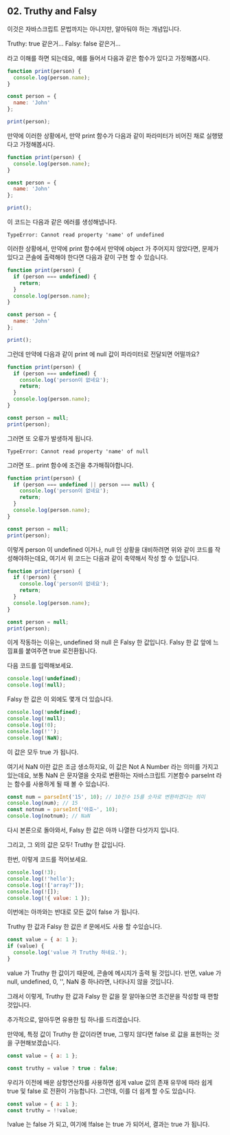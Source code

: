 ## 02. Truthy and Falsy

이것은 자바스크립트 문법까지는 아니지만, 알아둬야 하는 개념입니다.

Truthy: true 같은거...
Falsy: false 같은거...

라고 이해를 하면 되는데요, 예를 들어서 다음과 같은 함수가 있다고 가정해봅시다.

```javascript
function print(person) {
  console.log(person.name);
}

const person = {
  name: 'John'
};

print(person);
```

만약에 이러한 상황에서, 만약 print 함수가 다음과 같이 파라미터가 비어진 채로 실행됐다고 가정해봅시다.

```javascript
function print(person) {
  console.log(person.name);
}

const person = {
  name: 'John'
};

print();
```

이 코드는 다음과 같은 에러를 생성해냅니다.

```
TypeError: Cannot read property 'name' of undefined
```

이러한 상황에서, 만약에 print 함수에서 만약에 object 가 주어지지 않았다면, 문제가 있다고 콘솔에 출력해야 한다면 다음과 같이 구현 할 수 있습니다.

```javascript
function print(person) {
  if (person === undefined) {
    return;
  }
  console.log(person.name);
}

const person = {
  name: 'John'
};

print();
```

그런데 만약에 다음과 같이 print 에 null 값이 파라미터로 전달되면 어떨까요?

```javascript
function print(person) {
  if (person === undefined) {
    console.log('person이 없네요');
    return;
  }
  console.log(person.name);
}

const person = null;
print(person);
```

그러면 또 오류가 발생하게 됩니다.

```
TypeError: Cannot read property 'name' of null
```


그러면 또.. print 함수에 조건을 추가해줘야합니다.

```javascript
function print(person) {
  if (person === undefined || person === null) {
    console.log('person이 없네요');
    return;
  }
  console.log(person.name);
}

const person = null;
print(person);
```


이렇게 person 이 undefined 이거나, null 인 상황을 대비하려면 위와 같이 코드를 작성해야하는데요, 여기서 위 코드는 다음과 같이 축약해서 작성 할 수 있답니다.

```javascript
function print(person) {
  if (!person) {
    console.log('person이 없네요');
    return;
  }
  console.log(person.name);
}

const person = null;
print(person);
```

이게 작동하는 이유는, undefined 와 null 은 Falsy 한 값입니다. Falsy 한 값 앞에 느낌표를 붙여주면 true 로전환됩니다.

다음 코드를 입력해보세요.

```javascript
console.log(!undefined);
console.log(!null);
```

Falsy 한 값은 이 외에도 몇개 더 있습니다.

```javascript
console.log(!undefined);
console.log(!null);
console.log(!0);
console.log(!'');
console.log(!NaN);
```

이 값은 모두 true 가 됩니다.

여기서 NaN 이란 값은 조금 생소하지요, 이 값은 Not A Number 라는 의미를 가지고 있는데요, 보통 NaN 은 문자열을 숫자로 변환하는 자바스크립트 기본함수 parseInt 라는 함수를 사용하게 될 때 볼 수 있습니다.

```javascript
const num = parseInt('15', 10); // 10진수 15를 숫자로 변환하겠다는 의미
console.log(num); // 15
const notnum = parseInt('야호~', 10);
console.log(notnum); // NaN
```

다시 본론으로 돌아와서, Falsy 한 값은 아까 나열한 다섯가지 입니다.

그리고, 그 외의 값은 모두! Truthy 한 값입니다. 


한번, 이렇게 코드를 적어보세요.

```javascript
console.log(!3);
console.log(!'hello');
console.log(!['array?']);
console.log(![]);
console.log(!{ value: 1 });
```

이번에는 아까와는 반대로 모든 값이 false 가 됩니다. 


Truthy 한 값과 Falsy 한 값은 if 문에서도 사용 할 수있습니다.

```javascript
const value = { a: 1 };
if (value) {
  console.log('value 가 Truthy 하네요.');
}
```

value 가 Truthy 한 값이기 때문에, 콘솔에 메시지가 출력 될 것입니다. 반면, value 가 null, undefined, 0, '', NaN 중 하나라면, 나타나지 않을 것입니다.


그래서 이렇게, Truthy 한 값과 Falsy 한 값을 잘 알아놓으면 조건문을 작성할 때 편할 것입니다.


추가적으로, 알아두면 유용한 팁 하나를 드리겠습니다.

만약에, 특정 값이 Truthy 한 값이라면 true, 그렇지 않다면 false 로 값을 표현하는 것을 구현해보겠습니다.

```javascript
const value = { a: 1 };

const truthy = value ? true : false;
```

우리가 이전에 배운 삼항연산자를 사용하면 쉽게 value 값의 존재 유무에 따라 쉽게 true 및 false 로 전환이 가능합니다. 그런데, 이를 더 쉽게 할 수도 있습니다.

```javascript
const value = { a: 1 };
const truthy = !!value;
```

!value 는 false 가 되고, 여기에 !false 는 true 가 되어서, 결과는 true 가 됩니다.
